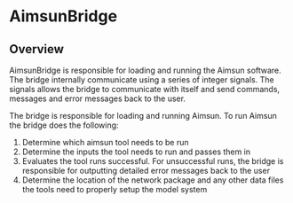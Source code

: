 # AimsunBridge

## Overview 

AimsunBridge is responsible for loading and running the Aimsun software. 
The bridge internally communicate using a series of integer signals. 
The signals allows the bridge to communicate with itself and send commands, 
messages and error messages back to the user. 

The bridge is responsible for loading and running Aimsun. To run Aimsun
the bridge does the following:
1. Determine which aimsun tool needs to be run
1. Determine the inputs the tool needs to run and passes them in
1. Evaluates the tool runs successful. For unsuccessful runs, the bridge is 
responsible for outputting detailed error messages back to the user
1. Determine the location of the network package and any other data files
the tools need to properly setup the model system


